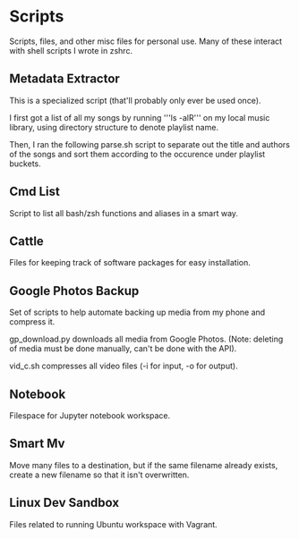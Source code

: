 # Scripts

Scripts, files, and other misc files for personal use. Many of these interact with shell scripts I wrote in zshrc.

## Metadata Extractor
This is a specialized script (that'll probably only ever be used once).

I first got a list of all my songs by running '''ls -alR''' on my local music library, using directory structure to denote playlist name.

Then, I ran the following parse.sh script to separate out the title and authors of the songs and sort them according to the occurence under playlist buckets.

## Cmd List
Script to list all bash/zsh functions and aliases in a smart way.

## Cattle
Files for keeping track of software packages for easy installation.

## Google Photos Backup
Set of scripts to help automate backing up media from my phone and compress it. 

gp\_download.py downloads all media from Google Photos. (Note: deleting of media must be done manually, can't be done with the API).

vid\_c.sh compresses all video files (-i for input, -o for output).

## Notebook
Filespace for Jupyter notebook workspace.

## Smart Mv
Move many files to a destination, but if the same filename already exists, create a new filename so that it isn't overwritten.

## Linux Dev Sandbox
Files related to running Ubuntu workspace with Vagrant.

